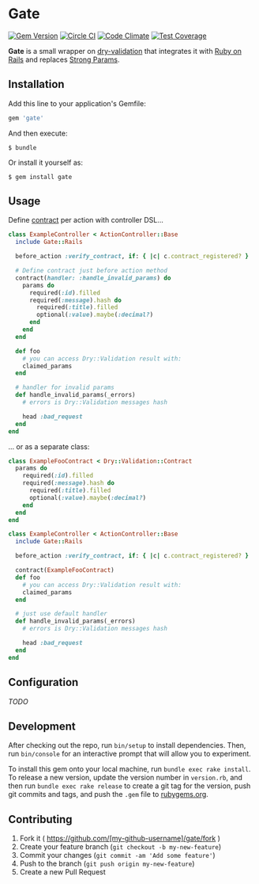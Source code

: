 # Gate

[![Gem Version](https://badge.fury.io/rb/gate.svg)](http://badge.fury.io/rb/gate)
[![Circle CI](https://circleci.com/gh/monterail/gate.svg?style=shield)](https://circleci.com/gh/monterail/gate)
[![Code Climate](https://codeclimate.com/github/monterail/gate/badges/gpa.svg)](https://codeclimate.com/github/monterail/gate)
[![Test Coverage](https://codeclimate.com/github/monterail/gate/badges/coverage.svg)](https://codeclimate.com/github/monterail/gate/coverage)

**Gate** is a small wrapper on [dry-validation](http://dry-rb.org/gems/dry-validation/) that integrates it with [Ruby on Rails](https://rubyonrails.org/) and replaces [Strong Params](http://api.rubyonrails.org/classes/ActionController/Parameters.html).

## Installation

Add this line to your application's Gemfile:

```ruby
gem 'gate'
```

And then execute:

    $ bundle

Or install it yourself as:

    $ gem install gate

## Usage

Define [contract](https://dry-rb.org/gems/dry-validation) per action with controller DSL...

```ruby
class ExampleController < ActionController::Base
  include Gate::Rails

  before_action :verify_contract, if: { |c| c.contract_registered? }

  # Define contract just before action method
  contract(handler: :handle_invalid_params) do
    params do
      required(:id).filled
      required(:message).hash do
        required(:title).filled
        optional(:value).maybe(:decimal?)
      end
    end
  end

  def foo
    # you can access Dry::Validation result with:
    claimed_params
  end

  # handler for invalid params
  def handle_invalid_params(_errors)
    # errors is Dry::Validation messages hash

    head :bad_request
  end
end
```

... or as a separate class:

```ruby
class ExampleFooContract < Dry::Validation::Contract
  params do
    required(:id).filled
    required(:message).hash do
      required(:title).filled
      optional(:value).maybe(:decimal?)
    end
  end
end

class ExampleController < ActionController::Base
  include Gate::Rails

  before_action :verify_contract, if: { |c| c.contract_registered? }

  contract(ExampleFooContract)
  def foo
    # you can access Dry::Validation result with:
    claimed_params
  end

  # just use default handler
  def handle_invalid_params(_errors)
    # errors is Dry::Validation messages hash

    head :bad_request
  end
end
```

## Configuration

*TODO*

## Development

After checking out the repo, run `bin/setup` to install dependencies. Then, run `bin/console` for an interactive prompt that will allow you to experiment.

To install this gem onto your local machine, run `bundle exec rake install`. To release a new version, update the version number in `version.rb`, and then run `bundle exec rake release` to create a git tag for the version, push git commits and tags, and push the `.gem` file to [rubygems.org](https://rubygems.org).

## Contributing

1. Fork it ( https://github.com/[my-github-username]/gate/fork )
2. Create your feature branch (`git checkout -b my-new-feature`)
3. Commit your changes (`git commit -am 'Add some feature'`)
4. Push to the branch (`git push origin my-new-feature`)
5. Create a new Pull Request
